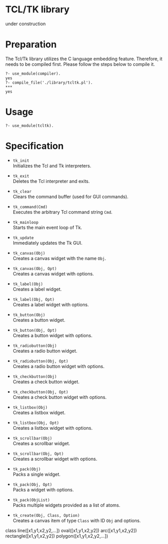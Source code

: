 # TCL/TK library
under construction

# Preparation
The Tcl/Tk library utilizes the C language embedding feature. Therefore, it needs to be compiled first. Please follow the steps below to compile it.

```
?- use_module(compiler).
yes
?- compile_file('./library/tcltk.pl').
***
yes
```

# Usage

```
?- use_module(tcltk).

```

# Specification

- `tk_init`  
  Initializes the Tcl and Tk interpreters.

- `tk_exit`  
  Deletes the Tcl interpreter and exits.

- `tk_clear`  
  Clears the command buffer (used for GUI commands).

- `tk_command(Cmd)`  
  Executes the arbitrary Tcl command string `Cmd`.

- `tk_mainloop`  
  Starts the main event loop of Tk.

- `tk_update`  
  Immediately updates the Tk GUI.


- `tk_canvas(Obj)`  
  Creates a canvas widget with the name `Obj`.

- `tk_canvas(Obj, Opt)`  
  Creates a canvas widget with options.

- `tk_label(Obj)`  
  Creates a label widget.

- `tk_label(Obj, Opt)`  
  Creates a label widget with options.

- `tk_button(Obj)`  
  Creates a button widget.

- `tk_button(Obj, Opt)`  
  Creates a button widget with options.

- `tk_radiobutton(Obj)`  
  Creates a radio button widget.

- `tk_radiobutton(Obj, Opt)`  
  Creates a radio button widget with options.

- `tk_checkbutton(Obj)`  
  Creates a check button widget.

- `tk_checkbutton(Obj, Opt)`  
  Creates a check button widget with options.

- `tk_listbox(Obj)`  
  Creates a listbox widget.

- `tk_listbox(Obj, Opt)`  
  Creates a listbox widget with options.

- `tk_scrollbar(Obj)`  
  Creates a scrollbar widget.

- `tk_scrollbar(Obj, Opt)`  
  Creates a scrollbar widget with options.


- `tk_pack(Obj)`  
  Packs a single widget.

- `tk_pack(Obj, Opt)`  
  Packs a widget with options.

- `tk_pack(ObjList)`  
  Packs multiple widgets provided as a list of atoms.

- `tk_create(Obj, Class, Option)`  
  Creates a canvas item of type `Class` with ID `Obj` and options.

 class line([x1,y1,x2,y2,...]) oval([x1,y1,x2,y2]) arc([x1,y1,x2,y2])
rectangle([x1,y1,x2,y2]) polygon([x1,y1,x2,y2,...])


 
